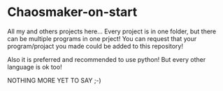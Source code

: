 # Chaosmaker-on-start
All my and others projects here... 
Every project is in one folder, but there can be multiple programs in one prject!
You can request that your program/projact you made could be added to this repository!

Also it is preferred and recommended to use python! But every other language is ok too!

NOTHING MORE YET TO SAY ;-)
